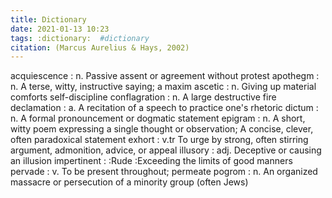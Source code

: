 ```yaml
---
title: Dictionary
date: 2021-01-13 10:23
tags: :dictionary:  #dictionary
citation: (Marcus Aurelius & Hays, 2002) 
---
```

acquiescence
: n. Passive assent or agreement without protest
apothegm
: n. A terse, witty, instructive saying; a maxim
ascetic
: n. Giving up material comforts self-discipline
conflagration
: n. A large destructive fire
declamation
: a. A recitation of a speech to practice one's rhetoric
dictum
: n. A formal pronouncement or dogmatic statement
epigram
: n. A short, witty poem expressing a single thought or observation; A concise, clever, often paradoxical statement
exhort
: v.tr To urge by strong, often stirring argument, admonition, advice, or appeal
illusory
: adj. Deceptive or causing an illusion
impertinent
: :Rude :Exceeding the limits of good manners
pervade
: v. To be present throughout; permeate
pogrom
: n. An organized massacre or persecution of a minority group (often Jews)
